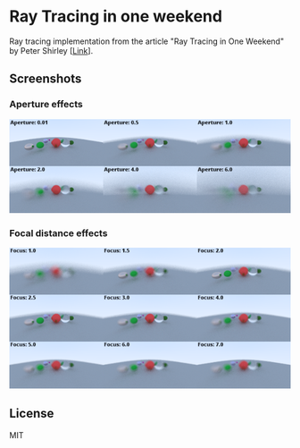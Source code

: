 <h1>Ray Tracing in one weekend</h1>
Ray tracing implementation from the article "Ray Tracing in One Weekend" by Peter Shirley [<a href="https://www.realtimerendering.com/raytracing/Ray%20Tracing%20in%20a%20Weekend.pdf">Link</a>].

<h2>Screenshots</h2>
<h3>Aperture effects</h3>
<img src="img/aperture.png" />

<h3>Focal distance effects</h3>
<img src="img/focus.png" />

<h2>License</h2>
MIT